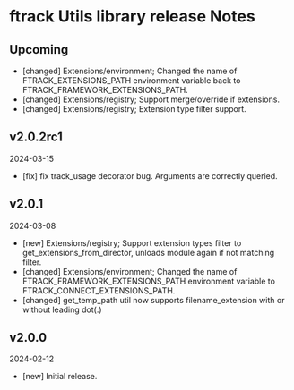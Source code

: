 # ftrack Utils library release Notes

## Upcoming

* [changed] Extensions/environment; Changed the name of FTRACK_EXTENSIONS_PATH environment variable back to FTRACK_FRAMEWORK_EXTENSIONS_PATH.
* [changed] Extensions/registry; Support merge/override if extensions.
* [changed] Extensions/registry; Extension type filter support.

## v2.0.2rc1
2024-03-15

* [fix] fix track_usage decorator bug. Arguments are correctly queried.


## v2.0.1
2024-03-08

* [new] Extensions/registry; Support extension types filter to get_extensions_from_director, unloads module again if not matching filter.
* [changed] Extensions/environment; Changed the name of FTRACK_FRAMEWORK_EXTENSIONS_PATH environment variable to FTRACK_CONNECT_EXTENSIONS_PATH.
* [changed] get_temp_path util now supports filename_extension with or without leading dot(.)


## v2.0.0
2024-02-12

*  [new] Initial release.

